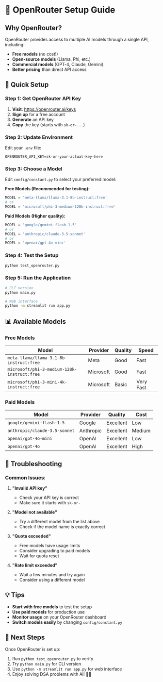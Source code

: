 # 🔄 OpenRouter Setup Guide

## Why OpenRouter?

OpenRouter provides access to multiple AI models through a single API, including:
- **Free models** (no cost!)
- **Open-source models** (Llama, Phi, etc.)
- **Commercial models** (GPT-4, Claude, Gemini)
- **Better pricing** than direct API access

## 🚀 Quick Setup

### Step 1: Get OpenRouter API Key

1. **Visit**: https://openrouter.ai/keys
2. **Sign up** for a free account
3. **Generate** an API key
4. **Copy** the key (starts with `sk-or-...`)

### Step 2: Update Environment

Edit your `.env` file:
```env
OPENROUTER_API_KEY=sk-or-your-actual-key-here
```

### Step 3: Choose a Model

Edit `config/constant.py` to select your preferred model:

**Free Models (Recommended for testing):**
```python
MODEL = 'meta-llama/llama-3.1-8b-instruct:free'
# or
MODEL = 'microsoft/phi-3-medium-128k-instruct:free'
```

**Paid Models (Higher quality):**
```python
MODEL = 'google/gemini-flash-1.5'
# or
MODEL = 'anthropic/claude-3.5-sonnet'
# or
MODEL = 'openai/gpt-4o-mini'
```

### Step 4: Test the Setup

```bash
python test_openrouter.py
```

### Step 5: Run the Application

```bash
# CLI version
python main.py

# Web interface
python -m streamlit run app.py
```

## 📊 Available Models

### Free Models
| Model | Provider | Quality | Speed |
|-------|----------|---------|-------|
| `meta-llama/llama-3.1-8b-instruct:free` | Meta | Good | Fast |
| `microsoft/phi-3-medium-128k-instruct:free` | Microsoft | Good | Fast |
| `microsoft/phi-3-mini-4k-instruct:free` | Microsoft | Basic | Very Fast |

### Paid Models
| Model | Provider | Quality | Cost |
|-------|----------|---------|------|
| `google/gemini-flash-1.5` | Google | Excellent | Low |
| `anthropic/claude-3.5-sonnet` | Anthropic | Excellent | Medium |
| `openai/gpt-4o-mini` | OpenAI | Excellent | Low |
| `openai/gpt-4o` | OpenAI | Excellent | High |

## 🔧 Troubleshooting

### Common Issues:

1. **"Invalid API key"**
   - Check your API key is correct
   - Make sure it starts with `sk-or-`

2. **"Model not available"**
   - Try a different model from the list above
   - Check if the model name is exactly correct

3. **"Quota exceeded"**
   - Free models have usage limits
   - Consider upgrading to paid models
   - Wait for quota reset

4. **"Rate limit exceeded"**
   - Wait a few minutes and try again
   - Consider using a different model

## 💡 Tips

- **Start with free models** to test the setup
- **Use paid models** for production use
- **Monitor usage** on your OpenRouter dashboard
- **Switch models easily** by changing `config/constant.py`

## 🎯 Next Steps

Once OpenRouter is set up:
1. Run `python test_openrouter.py` to verify
2. Try `python main.py` for CLI version
3. Use `python -m streamlit run app.py` for web interface
4. Enjoy solving DSA problems with AI! 🧠✨
